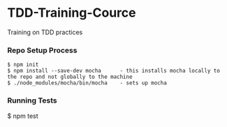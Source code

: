 # TDD-Training-Cource
Training on TDD practices
### Repo Setup Process
```
$ npm init
$ npm install --save-dev mocha      - this installs mocha locally to the repo and not globally to the machine
$ ./node_modules/mocha/bin/mocha    - sets up mocha
```

### Running Tests
$ npm test
